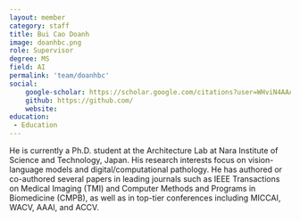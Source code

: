 ```yaml
---
layout: member
category: staff
title: Bui Cao Doanh
image: doanhbc.png
role: Supervisor
degree: MS
field: AI
permalink: 'team/doanhbc'
social:
    google-scholar: https://scholar.google.com/citations?user=WHviN4AAAAAJ&hl=en
    github: https://github.com/
    website: 
education:
 - Education
---
```

He is currently a Ph.D. student at the Architecture Lab at Nara Institute
of Science and Technology, Japan. His research interests focus on vision-language models and digital/computational pathology. He has authored or co-authored several papers in leading journals such as IEEE Transactions on Medical Imaging (TMI) and Computer Methods and Programs in
Biomedicine (CMPB), as well as in top-tier conferences including MICCAI,
WACV, AAAI, and ACCV.